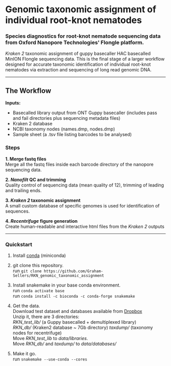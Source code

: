 # Genomic taxonomic assignment of individual root-knot nematodes
### Species diagnostics for root-knot nematode sequencing data from Oxford Nanopore Technologies' Flongle platform.

*Kraken 2* taxonomic assignment of guppy basecaller HAC basecalled MinION Flongle sequencing data. This is the final stage of a larger workflow designed for accurate taxonomic identification of individual root-knot nematodes via extraction and sequencing of long read genomic DNA.

---

## The Workflow

**Inputs:**  
- Basecalled library output from ONT Guppy basecaller (includes pass and fail directories plus sequencing metadata files)  
- Kraken 2 database
- NCBI taxonomy nodes (names.dmp, nodes.dmp)
- Sample sheet (a .tsv file listing barcodes to be analysed)  

### **Steps**  

**1. Merge fastq files**  
Merge all the fastq files inside each barcode directory of the nanopore sequencing data.  

**2. *Nanofilt* QC and trimming**  
Quality control of sequencing data (mean quality of 12), trimming of leading and trailing ends.  

**3. *Kraken 2* taxonomic assignment**  
A small custom database of specific genomes is used for identification of sequences.  

**4. *Recentrifuge* figure generation**  
Create human-readable and interactive html files from the *Kraken 2* outputs

---

### Quickstart

1. Install [conda](https://docs.conda.io/projects/conda/en/latest/user-guide/install/) (miniconda)

2. git clone this repository.  
run `git clone https://github.com/Graham-Sellers/RKN_genomic_taxonomic_assignment`

3. Install snakemake in your base conda environment.  
run `conda activate base`  
run `conda install -c bioconda -c conda-forge snakemake`

4. Get the data.  
Download test dataset and databases available from [Dropbox](https://www.dropbox.com/sh/5izuwb2ks61xbqg/AACzjETDpjWZh-d8R_qxYzWxa?dl=0)   
Unzip it, there are 3 directories:  
    *RKN_test_lib/* (a Guppy basecalled + demultiplexed library)  
    *RKN_db/* (Kraken2 database ~ 7Gb directory)
    *taxdump/* (taxonomy nodes for recentrifuge)  
    Move *RKN_test_lib* to *data/libraries*.  
Move *RKN_db/* and *taxdump/* to *data/databases/*

5. Make it go.  
run `snakemake --use-conda --cores`
